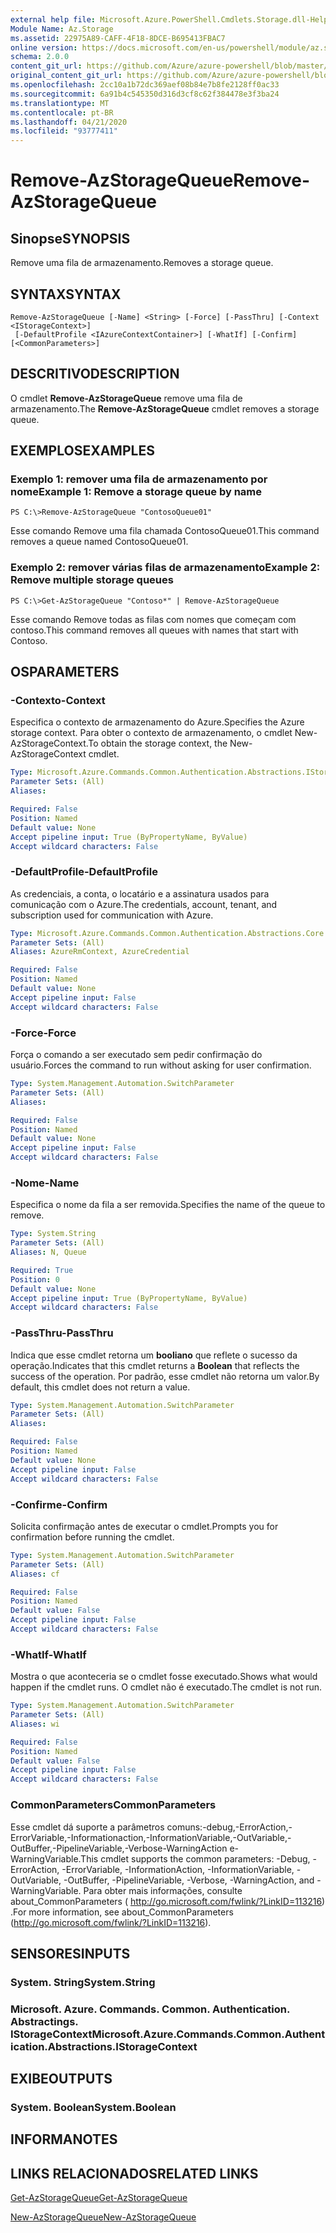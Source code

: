 ```yaml
---
external help file: Microsoft.Azure.PowerShell.Cmdlets.Storage.dll-Help.xml
Module Name: Az.Storage
ms.assetid: 22975A89-CAFF-4F18-8DCE-B695413FBAC7
online version: https://docs.microsoft.com/en-us/powershell/module/az.storage/remove-azstoragequeue
schema: 2.0.0
content_git_url: https://github.com/Azure/azure-powershell/blob/master/src/Storage/Storage.Management/help/Remove-AzStorageQueue.md
original_content_git_url: https://github.com/Azure/azure-powershell/blob/master/src/Storage/Storage.Management/help/Remove-AzStorageQueue.md
ms.openlocfilehash: 2cc10a1b72dc369aef08b84e7b8fe2128ff0ac33
ms.sourcegitcommit: 6a91b4c545350d316d3cf8c62f384478e3f3ba24
ms.translationtype: MT
ms.contentlocale: pt-BR
ms.lasthandoff: 04/21/2020
ms.locfileid: "93777411"
---
```

# <span data-ttu-id="a0f5c-101">Remove-AzStorageQueue</span><span class="sxs-lookup"><span data-stu-id="a0f5c-101">Remove-AzStorageQueue</span></span>

## <span data-ttu-id="a0f5c-102">Sinopse</span><span class="sxs-lookup"><span data-stu-id="a0f5c-102">SYNOPSIS</span></span>
<span data-ttu-id="a0f5c-103">Remove uma fila de armazenamento.</span><span class="sxs-lookup"><span data-stu-id="a0f5c-103">Removes a storage queue.</span></span>

## <span data-ttu-id="a0f5c-104">SYNTAX</span><span class="sxs-lookup"><span data-stu-id="a0f5c-104">SYNTAX</span></span>

```
Remove-AzStorageQueue [-Name] <String> [-Force] [-PassThru] [-Context <IStorageContext>]
 [-DefaultProfile <IAzureContextContainer>] [-WhatIf] [-Confirm] [<CommonParameters>]
```

## <span data-ttu-id="a0f5c-105">DESCRITIVO</span><span class="sxs-lookup"><span data-stu-id="a0f5c-105">DESCRIPTION</span></span>
<span data-ttu-id="a0f5c-106">O cmdlet **Remove-AzStorageQueue** remove uma fila de armazenamento.</span><span class="sxs-lookup"><span data-stu-id="a0f5c-106">The **Remove-AzStorageQueue** cmdlet removes a storage queue.</span></span>

## <span data-ttu-id="a0f5c-107">EXEMPLOS</span><span class="sxs-lookup"><span data-stu-id="a0f5c-107">EXAMPLES</span></span>

### <span data-ttu-id="a0f5c-108">Exemplo 1: remover uma fila de armazenamento por nome</span><span class="sxs-lookup"><span data-stu-id="a0f5c-108">Example 1: Remove a storage queue by name</span></span>
```
PS C:\>Remove-AzStorageQueue "ContosoQueue01"
```

<span data-ttu-id="a0f5c-109">Esse comando Remove uma fila chamada ContosoQueue01.</span><span class="sxs-lookup"><span data-stu-id="a0f5c-109">This command removes a queue named ContosoQueue01.</span></span>

### <span data-ttu-id="a0f5c-110">Exemplo 2: remover várias filas de armazenamento</span><span class="sxs-lookup"><span data-stu-id="a0f5c-110">Example 2: Remove multiple storage queues</span></span>
```
PS C:\>Get-AzStorageQueue "Contoso*" | Remove-AzStorageQueue
```

<span data-ttu-id="a0f5c-111">Esse comando Remove todas as filas com nomes que começam com contoso.</span><span class="sxs-lookup"><span data-stu-id="a0f5c-111">This command removes all queues with names that start with Contoso.</span></span>

## <span data-ttu-id="a0f5c-112">OS</span><span class="sxs-lookup"><span data-stu-id="a0f5c-112">PARAMETERS</span></span>

### <span data-ttu-id="a0f5c-113">-Contexto</span><span class="sxs-lookup"><span data-stu-id="a0f5c-113">-Context</span></span>
<span data-ttu-id="a0f5c-114">Especifica o contexto de armazenamento do Azure.</span><span class="sxs-lookup"><span data-stu-id="a0f5c-114">Specifies the Azure storage context.</span></span>
<span data-ttu-id="a0f5c-115">Para obter o contexto de armazenamento, o cmdlet New-AzStorageContext.</span><span class="sxs-lookup"><span data-stu-id="a0f5c-115">To obtain the storage context, the New-AzStorageContext cmdlet.</span></span>

```yaml
Type: Microsoft.Azure.Commands.Common.Authentication.Abstractions.IStorageContext
Parameter Sets: (All)
Aliases:

Required: False
Position: Named
Default value: None
Accept pipeline input: True (ByPropertyName, ByValue)
Accept wildcard characters: False
```

### <span data-ttu-id="a0f5c-116">-DefaultProfile</span><span class="sxs-lookup"><span data-stu-id="a0f5c-116">-DefaultProfile</span></span>
<span data-ttu-id="a0f5c-117">As credenciais, a conta, o locatário e a assinatura usados para comunicação com o Azure.</span><span class="sxs-lookup"><span data-stu-id="a0f5c-117">The credentials, account, tenant, and subscription used for communication with Azure.</span></span>

```yaml
Type: Microsoft.Azure.Commands.Common.Authentication.Abstractions.Core.IAzureContextContainer
Parameter Sets: (All)
Aliases: AzureRmContext, AzureCredential

Required: False
Position: Named
Default value: None
Accept pipeline input: False
Accept wildcard characters: False
```

### <span data-ttu-id="a0f5c-118">-Force</span><span class="sxs-lookup"><span data-stu-id="a0f5c-118">-Force</span></span>
<span data-ttu-id="a0f5c-119">Força o comando a ser executado sem pedir confirmação do usuário.</span><span class="sxs-lookup"><span data-stu-id="a0f5c-119">Forces the command to run without asking for user confirmation.</span></span>

```yaml
Type: System.Management.Automation.SwitchParameter
Parameter Sets: (All)
Aliases:

Required: False
Position: Named
Default value: None
Accept pipeline input: False
Accept wildcard characters: False
```

### <span data-ttu-id="a0f5c-120">-Nome</span><span class="sxs-lookup"><span data-stu-id="a0f5c-120">-Name</span></span>
<span data-ttu-id="a0f5c-121">Especifica o nome da fila a ser removida.</span><span class="sxs-lookup"><span data-stu-id="a0f5c-121">Specifies the name of the queue to remove.</span></span>

```yaml
Type: System.String
Parameter Sets: (All)
Aliases: N, Queue

Required: True
Position: 0
Default value: None
Accept pipeline input: True (ByPropertyName, ByValue)
Accept wildcard characters: False
```

### <span data-ttu-id="a0f5c-122">-PassThru</span><span class="sxs-lookup"><span data-stu-id="a0f5c-122">-PassThru</span></span>
<span data-ttu-id="a0f5c-123">Indica que esse cmdlet retorna um **booliano** que reflete o sucesso da operação.</span><span class="sxs-lookup"><span data-stu-id="a0f5c-123">Indicates that this cmdlet returns a **Boolean** that reflects the success of the operation.</span></span>
<span data-ttu-id="a0f5c-124">Por padrão, esse cmdlet não retorna um valor.</span><span class="sxs-lookup"><span data-stu-id="a0f5c-124">By default, this cmdlet does not return a value.</span></span>

```yaml
Type: System.Management.Automation.SwitchParameter
Parameter Sets: (All)
Aliases:

Required: False
Position: Named
Default value: None
Accept pipeline input: False
Accept wildcard characters: False
```

### <span data-ttu-id="a0f5c-125">-Confirme</span><span class="sxs-lookup"><span data-stu-id="a0f5c-125">-Confirm</span></span>
<span data-ttu-id="a0f5c-126">Solicita confirmação antes de executar o cmdlet.</span><span class="sxs-lookup"><span data-stu-id="a0f5c-126">Prompts you for confirmation before running the cmdlet.</span></span>

```yaml
Type: System.Management.Automation.SwitchParameter
Parameter Sets: (All)
Aliases: cf

Required: False
Position: Named
Default value: False
Accept pipeline input: False
Accept wildcard characters: False
```

### <span data-ttu-id="a0f5c-127">-WhatIf</span><span class="sxs-lookup"><span data-stu-id="a0f5c-127">-WhatIf</span></span>
<span data-ttu-id="a0f5c-128">Mostra o que aconteceria se o cmdlet fosse executado.</span><span class="sxs-lookup"><span data-stu-id="a0f5c-128">Shows what would happen if the cmdlet runs.</span></span>
<span data-ttu-id="a0f5c-129">O cmdlet não é executado.</span><span class="sxs-lookup"><span data-stu-id="a0f5c-129">The cmdlet is not run.</span></span>

```yaml
Type: System.Management.Automation.SwitchParameter
Parameter Sets: (All)
Aliases: wi

Required: False
Position: Named
Default value: False
Accept pipeline input: False
Accept wildcard characters: False
```

### <span data-ttu-id="a0f5c-130">CommonParameters</span><span class="sxs-lookup"><span data-stu-id="a0f5c-130">CommonParameters</span></span>
<span data-ttu-id="a0f5c-131">Esse cmdlet dá suporte a parâmetros comuns:-debug,-ErrorAction,-ErrorVariable,-Informationaction,-InformationVariable,-OutVariable,-OutBuffer,-PipelineVariable,-Verbose-WarningAction e-WarningVariable.</span><span class="sxs-lookup"><span data-stu-id="a0f5c-131">This cmdlet supports the common parameters: -Debug, -ErrorAction, -ErrorVariable, -InformationAction, -InformationVariable, -OutVariable, -OutBuffer, -PipelineVariable, -Verbose, -WarningAction, and -WarningVariable.</span></span> <span data-ttu-id="a0f5c-132">Para obter mais informações, consulte about_CommonParameters ( http://go.microsoft.com/fwlink/?LinkID=113216) .</span><span class="sxs-lookup"><span data-stu-id="a0f5c-132">For more information, see about_CommonParameters (http://go.microsoft.com/fwlink/?LinkID=113216).</span></span>

## <span data-ttu-id="a0f5c-133">SENSORES</span><span class="sxs-lookup"><span data-stu-id="a0f5c-133">INPUTS</span></span>

### <span data-ttu-id="a0f5c-134">System. String</span><span class="sxs-lookup"><span data-stu-id="a0f5c-134">System.String</span></span>

### <span data-ttu-id="a0f5c-135">Microsoft. Azure. Commands. Common. Authentication. Abstractings. IStorageContext</span><span class="sxs-lookup"><span data-stu-id="a0f5c-135">Microsoft.Azure.Commands.Common.Authentication.Abstractions.IStorageContext</span></span>

## <span data-ttu-id="a0f5c-136">EXIBE</span><span class="sxs-lookup"><span data-stu-id="a0f5c-136">OUTPUTS</span></span>

### <span data-ttu-id="a0f5c-137">System. Boolean</span><span class="sxs-lookup"><span data-stu-id="a0f5c-137">System.Boolean</span></span>

## <span data-ttu-id="a0f5c-138">INFORMA</span><span class="sxs-lookup"><span data-stu-id="a0f5c-138">NOTES</span></span>

## <span data-ttu-id="a0f5c-139">LINKS RELACIONADOS</span><span class="sxs-lookup"><span data-stu-id="a0f5c-139">RELATED LINKS</span></span>

[<span data-ttu-id="a0f5c-140">Get-AzStorageQueue</span><span class="sxs-lookup"><span data-stu-id="a0f5c-140">Get-AzStorageQueue</span></span>](./Get-AzStorageQueue.md)

[<span data-ttu-id="a0f5c-141">New-AzStorageQueue</span><span class="sxs-lookup"><span data-stu-id="a0f5c-141">New-AzStorageQueue</span></span>](./New-AzStorageQueue.md)
